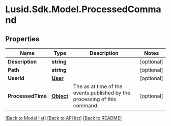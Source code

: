 
# Lusid.Sdk.Model.ProcessedCommand

## Properties

Name | Type | Description | Notes
------------ | ------------- | ------------- | -------------
**Description** | **string** |  | [optional] 
**Path** | **string** |  | [optional] 
**UserId** | [**User**](User.md) |  | [optional] 
**ProcessedTime** | [**Object**](.md) | The as at time of the events published by the processing of  this command. | [optional] 

[[Back to Model list]](../README.md#documentation-for-models)
[[Back to API list]](../README.md#documentation-for-api-endpoints)
[[Back to README]](../README.md)


